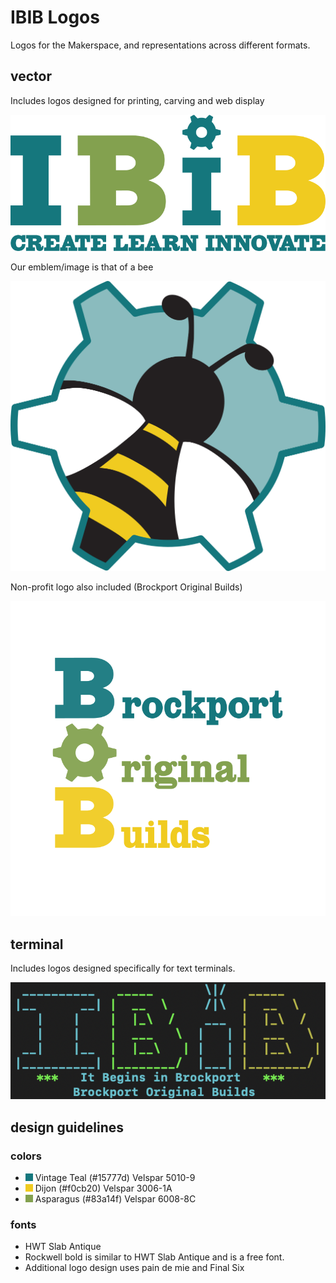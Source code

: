 # IBIB Logos
Logos for the Makerspace, and representations across different formats.

## vector
Includes logos designed for printing, carving and web display

![logo](./images/ibib-logo-large.png)

Our emblem/image is that of a bee 

![bee](./images/iBiB_bee_logo-large.png)

Non-profit logo also included (Brockport Original Builds)

![BOB-logo](./images/BOB-logo-large.png)

## terminal
Includes logos designed specifically for text terminals.

![The rendered logo](./terminal/logo-rendered.png)

## design guidelines

### colors

* ![Vintage Teal square](./design-guidelines/colors/vintage-teal-12.png) Vintage Teal (#15777d) Velspar 5010-9 
* ![Dijon Yellow square](./design-guidelines/colors/dijon-12.png) Dijon (#f0cb20) Velspar 3006-1A 
* ![Asparagus Green square](./design-guidelines/colors/asparagus-12.png) Asparagus (#83a14f) Velspar 6008-8C 

### fonts

* HWT Slab Antique
* Rockwell bold is similar to HWT Slab Antique and is a free font.
* Additional logo design uses pain de mie and Final Six
